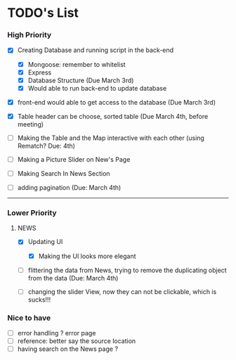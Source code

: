 # TODO's List

### High Priority
- [x] Creating Database and running script in the back-end 
    - [x] Mongoose: remember to whitelist
    - [x] Express 
    - [x] Database Structure (Due March 3rd) 
    - [x] Would able to run back-end to update database

- [x] front-end would able to get access to the database (Due March 3rd)

- [X] Table header can be choose, sorted table (Due March 4th, before meeting)

- [ ] Making the Table and the Map interactive with each other (using Rematch? Due: 4th)

- [ ] Making a Picture Slider on New's Page

- [ ] Making Search In News Section

- [ ] adding pagination (Due: March 4th)


--------------

### Lower Priority
1. NEWS
    - [x] Updating UI
      - [x] Making the UI looks more elegant 
    - [ ] flittering the data from News, trying to remove the duplicating object from the data (Due: March 4th)
    - [ ] changing the slider View, now they can not be clickable, which is sucks!!! 


### Nice to have
- [ ] error handling ? error page
- [ ] reference: better say the source location
- [ ] having search on the News page ?